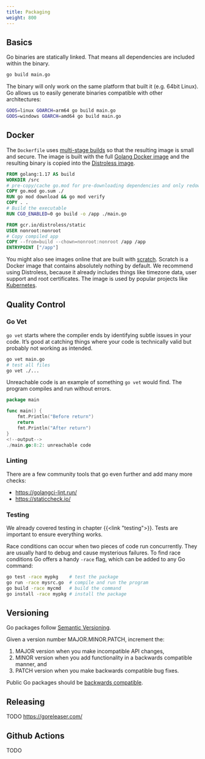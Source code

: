 ```yaml
---
title: Packaging
weight: 800
---
```



## Basics

Go binaries are statically linked. That means all dependencies are included within the binary.

```bash
go build main.go
```

The binary will only work on the same platform that built it (e.g. 64bit Linux). Go allows us to easily generate binaries compatible with other architectures:

```bash
GOOS=linux GOARCH=arm64 go build main.go
GOOS=windows GOARCH=amd64 go build main.go
```


## Docker

The `Dockerfile` uses [multi-stage builds](https://docs.docker.com/develop/develop-images/multistage-build/) so that the resulting image is small and secure. The image is built with the full [Golang Docker image](https://hub.docker.com/_/golang) and the resulting binary is copied into the [Distroless image](https://github.com/GoogleContainerTools/distroless).

```dockerfile
FROM golang:1.17 AS build
WORKDIR /src
# pre-copy/cache go.mod for pre-downloading dependencies and only redownloading them in subsequent builds if they change
COPY go.mod go.sum ./
RUN go mod download && go mod verify
COPY . .
# Build the executable
RUN CGO_ENABLED=0 go build -o /app ./main.go

FROM gcr.io/distroless/static
USER nonroot:nonroot
# Copy compiled app
COPY --from=build --chown=nonroot:nonroot /app /app
ENTRYPOINT ["/app"]
```

You might also see images online that are built with [scratch](https://hub.docker.com/_/scratch/). Scratch is a Docker image that contains absolutely nothing by default. We recommend using Distroless, because it already includes things like timezone data, user support and root certificates. The image is used by popular projects like [Kubernetes](https://github.com/kubernetes/enhancements/blob/master/keps/sig-release/1729-rebase-images-to-distroless/README.md#background).


## Quality Control


### Go Vet

`go vet` starts where the compiler ends by identifying subtle issues in your code. It’s good at catching things where your code is technically valid but probably not working as intended.

```bash
go vet main.go
# test all files
go vet ./...
```

Unreachable code is an example of something `go vet` would find. The program compiles and run without errors.

```go {compareOutput=false}
package main

func main() {
    fmt.Println("Before return")
    return
    fmt.Println("After return")
}
<!--output-->
./main.go:8:2: unreachable code
```


### Linting

There are a few community tools that go even further and add many more checks:

* https://golangci-lint.run/
* https://staticcheck.io/


### Testing

We already covered testing in chapter {{<link "testing">}}. Tests are important to ensure everything works.

Race conditions can occur when two pieces of code run concurrently. They are usually hard to debug and cause mysterious failures. To find race conditions Go offers a handy `-race` flag, which can be added to any Go command:

```bash
go test -race mypkg    # test the package
go run -race mysrc.go  # compile and run the program
go build -race mycmd   # build the command
go install -race mypkg # install the package
```


## Versioning

Go packages follow [Semantic Versioning](https://semver.org/).

Given a version number MAJOR.MINOR.PATCH, increment the:

1. MAJOR version when you make incompatible API changes,
2. MINOR version when you add functionality in a backwards compatible manner, and
3. PATCH version when you make backwards compatible bug fixes.

Public Go packages should be [backwards compatible](https://github.com/golang/go/wiki/Modules#semantic-import-versioning).


## Releasing

TODO
https://goreleaser.com/


## Github Actions

TODO

